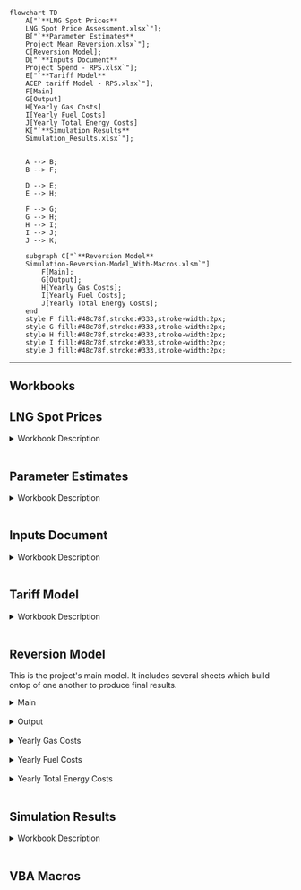 

```mermaid
flowchart TD
    A["`**LNG Spot Prices**
    LNG Spot Price Assessment.xlsx`"];
    B["`**Parameter Estimates**
    Project Mean Reversion.xlsx`"];
    C[Reversion Model];
    D["`**Inputs Document**
    Project Spend - RPS.xlsx`"];
    E["`**Tariff Model**
    ACEP tariff Model - RPS.xlsx`"];
    F[Main]
    G[Output]
    H[Yearly Gas Costs]
    I[Yearly Fuel Costs]
    J[Yearly Total Energy Costs]
    K["`**Simulation Results**
    Simulation_Results.xlsx`"];


    A --> B;
    B --> F;

    D --> E;
    E --> H;

    F --> G;
    G --> H;
    H --> I;
    I --> J;
    J --> K;

    subgraph C["`**Reversion Model**
    Simulation-Reversion-Model_With-Macros.xlsm`"]
        F[Main];
        G[Output];
        H[Yearly Gas Costs];
        I[Yearly Fuel Costs];
        J[Yearly Total Energy Costs];
    end
    style F fill:#48c78f,stroke:#333,stroke-width:2px;
    style G fill:#48c78f,stroke:#333,stroke-width:2px;
    style H fill:#48c78f,stroke:#333,stroke-width:2px;
    style I fill:#48c78f,stroke:#333,stroke-width:2px;
    style J fill:#48c78f,stroke:#333,stroke-width:2px;

```


---

## Workbooks


LNG Spot Prices
------
<details>
<summary> Workbook Description </summary>
-Collects various sources for natural gas spot prices
-Runs regression to fill in gaps in data
-Produces LNG price data for each month of a 10-year period
</details><br/>




Parameter Estimates
------
<details>
<summary> Workbook Description </summary>
-Uses LNG regression data
-Estimates relevant parameters and volatilities for mean reversion model
</details><br/>



Inputs Document
------
<details>
<summary> Workbook Description </summary>
-Breaks new renewable energy infrastructure purchases into 23 separate projects (9 solar, 14 wind) which begin development, construction, and production in different years.
-Allows users to change model parameters, cost/schedule inputs, assumptions about technological advancements and region-specific factors.
-Indexes various schedule information to be easily used by Tariff Model.
</details><br/>



Tariff Model
------
<details>
<summary> Workbook Description </summary>
-Calculates various metrics for each project including but not limited to subsidies, CapEx, AFUDC, Book Depreciation, Tax Depreciation, ADIT, Traditional Cost of Service, and Levelized Cost of Service
-Uses yearly expenditures of each project to find yearly expenditures of all projects, which are then used to find the “Yearly Total Energy Costs” for the RPS plan.
</details><br/>



Reversion Model
------
This is the project's main model. It includes several sheets which build ontop of one another to produce final results.

<details>
<summary> Main </summary>
    
**Process:** Uses user inputs (e.g. from Parameter Estimates) to generate a sample price path with monthly data <br/>
**Result:** Generates new sample path each time sheet is refreshed

</details><br/>

<details>
<summary> Output </summary>
    
**Process:** Uses a VBA Macro to record 1000 sample price paths generated from “Main” sheet.
**Result:** Monthly LNG prices - 1000 rows

</details><br/>


<details>

<summary> Yearly Gas Costs </summary>
    
**Process:** <br/>
Averages the monthly data for each year of the simulation using a VBA macro. <br/>

**Result:** <br/>
Yearly LNG prices - 1000 rows

</details><br/>


<details>

<summary> Yearly Fuel Costs </summary>
    
**Process:** <br/>
Adds yearly predicted coal and oil prices (from NREL data) to yearly LNG prices. Does this for both RPS and BAU cases. Uses inflation assumptions to calculate both nominal costs and real costs. <br/>

**Result:**
- Yearly Fuel prices under RPS plan (nominal & real) - 1000 rows (each)
- Yearly Fuel Prices under BAU plan (nominal & real) - 1000 rows (each)

</details><br/>


<details>

<summary> Yearly Total Energy Costs </summary>
    
**Process:** <br/>
Adds yearly predicted fuel costs to yearly predicted non-fuel costs. Most predicted non-fuel costs are taken from NREL data. “Renewable Purchases” for the BAU case are taken from NREL data, but the RPS data were calculated by Tariff Model. Non-variable Generation Costs were calculated separately, as the NREL data only accounted for variable costs. Yearly energy usage data was used to calculate the yearly cost to consumers. <br/>

**Result:**
- Yearly Total Energy Cost (nominal) for RPS & BAU Plan - 1000 rows (each)
- Yearly Price Per KWh for RPS & BAU Plan - 1000 rows (each)
- Yearly Cost to Consumers for RPS & BAU Plan - 1000 rows (each)

</details><br/>




Simulation Results
------
<details>
<summary> Workbook Description </summary>
    
**Process:** <br/>
A VBA macro copies description information from Reversion Model and Inputs Document, as well as data from “Yearly Total Energy Costs.” It copies values only, so that once they are produced, these results can be analyzed without needing a connection to the other documents. <br/>

**Result:**
- “Runs Summary” sheet for both BAU & RPS case with a table of Yearly Fuel Costs, Energy Costs, Price Per kWH, and Cost to Consumers
- Multiple sheets of analysis and graphs
</details><br/>




## VBA Macros









